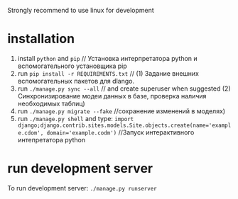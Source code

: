 Strongly recommend to use linux for development

# installation
1. install `python` and `pip` // Установка интерпретатора python и вспомогательного установщика pip
1. run `pip install -r REQUIREMENTS.txt` //  (1)	Задание внешних вспомогательных пакетов для dlango.
1. run `./manage.py sync --all` // and create superuser when suggested (2) Синхронизирование модеи данных в базе, проверка наличия необходимых таблиц)
1. run `./manage.py migrate --fake` //сохранение изменений в моделях)
1. run `./manage.py shell` and type: `import django;django.contrib.sites.models.Site.objects.create(name='example.cdom', domain='example.codm')`  //Запуск интерактивного интепретатора python 

# run development server
To run development server:  `./manage.py runserver`
